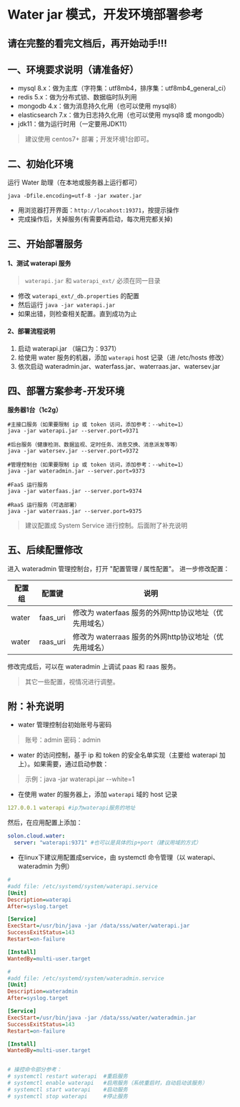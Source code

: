 # Water jar 模式，开发环境部署参考

## 请在完整的看完文档后，再开始动手!!!

## 一、环境要求说明（请准备好）

* mysql 8.x：做为主库（字符集：utf8mb4，排序集：utf8mb4_general_ci）
* redis 5.x：做为分布式锁、数据临时队列用
* mongodb 4.x：做为消息持久化用（也可以使用 mysql8）
* elasticsearch 7.x：做为日志持久化用（也可以使用 mysql8 或 mongodb）
* jdk11：做为运行时用（一定要用JDK11）

> 建议使用 centos7+ 部署；开发环境1台即可。

## 二、初始化环境

运行 Water 助理（在本地或服务器上运行都可）

```properties
java -Dfile.encoding=utf-8 -jar xwater.jar
```

* 用浏览器打开界面：`http://locahost:19371`，按提示操作
* 完成操作后，关掉服务(有需要再启动，每次用完都关掉)

## 三、开始部署服务

#### 1、测试 waterapi 服务
> `waterapi.jar` 和 `waterapi_ext/` 必须在同一目录

* 修改 `waterapi_ext/_db.properties` 的配置
* 然后运行 `java -jar waterapi.jar`
* 如果出错，则检查相关配置。直到成功为止

#### 2、部署流程说明

1. 启动 waterapi.jar （端口为：9371）
2. 给使用 water 服务的机器，添加 `waterapi` host 记录（进 /etc/hosts 修改）
3. 依次启动 wateradmin.jar、waterfass.jar、waterraas.jar、watersev.jar

## 四、部署方案参考-开发环境

**服务器1台（1c2g）**

```
#主接口服务（如果要限制 ip 或 token 访问，添加参考：--white=1）
java -jar waterapi.jar --server.port=9371

#后台服务（健康检测、数据监视、定时任务、消息交换、消息派发等等）        
java -jar watersev.jar --server.port=9372 

#管理控制台（如果要限制 ip 或 token 访问，添加参考：--white=1）
java -jar wateradmin.jar --server.port=9373

#FaaS 运行服务           
java -jar waterfaas.jar --server.port=9374   

#RaaS 运行服务（可选部署） 
java -jar waterraas.jar --server.port=9375  

```

> 建议配置成 System Service 进行控制。后面附了补充说明

## 五、后续配置修改

进入 wateradmin 管理控制台，打开 "配置管理 / 属性配置"。 进一步修改配置：

| 配置组 | 配置键 | 说明 |
| -------- | -------- | -------- |
| water     | faas_uri     | 修改为 waterfaas 服务的外网http协议地址（优先用域名）     |
| water     | raas_uri     | 修改为 waterraas 服务的外网http协议地址（优先用域名）     |

修改完成后，可以在 wateradmin 上调试 paas 和 raas 服务。

> 其它一些配置，视情况进行调整。

## 附：补充说明

* water 管理控制台初始账号与密码

> 账号：admin 密码：admin


* water 的访问控制，基于 ip 和 token 的安全名单实现（主要给 waterapi 加上）。如果需要，通过启动参数：

> 示例：java -jar waterapi.jar --white=1


* 在使用 water 的服务器上，添加 `waterapi` 域的 host 记录

```yaml
127.0.0.1 waterapi #ip为waterapi服务的地址
```

然后，在应用配置上添加：

```yaml
solon.cloud.water:
  server: "waterapi:9371" #也可以是具体的ip+port（建议用域的方式）
```

* 在linux下建议用配置成service，由 systemctl 命令管理（以 waterapi、wateradmin 为例）

```ini
#
#add file: /etc/systemd/system/waterapi.service
[Unit]
Description=waterapi
After=syslog.target

[Service]
ExecStart=/usr/bin/java -jar /data/sss/water/waterapi.jar
SuccessExitStatus=143
Restart=on-failure

[Install]
WantedBy=multi-user.target

#
#add file: /etc/systemd/system/wateradmin.service
[Unit]
Description=wateradmin
After=syslog.target

[Service]
ExecStart=/usr/bin/java -jar /data/sss/water/wateradmin.jar
SuccessExitStatus=143
Restart=on-failure

[Install]
WantedBy=multi-user.target


# 操控命令部分参考：
# systemctl restart waterapi  #重启服务
# systemctl enable waterapi   #启用服务（系统重启时，自动启动该服务）
# systemctl start waterapi    #启动服务
# systemctl stop waterapi     #停止服务
```

